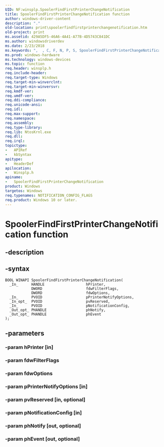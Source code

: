 ```yaml
---
UID: NF:winsplp.SpoolerFindFirstPrinterChangeNotification
title: SpoolerFindFirstPrinterChangeNotification function
author: windows-driver-content
description: "."
old-location: print\spoolerfindfirstprinterchangenotification.htm
old-project: print
ms.assetid: 429A5DF5-46A6-4A41-A77B-4D5743C841DC
ms.author: windowsdriverdev
ms.date: 2/23/2018
ms.keywords: ",  , C, F, N, P, S, SpoolerFindFirstPrinterChangeNotification, SpoolerFindFirstPrinterChangeNotification function [Print Devices], a, c, d, e, f, g, h, i, l, n, o, p, print.spoolerfindfirstprinterchangenotification, r, s, t, winsplp/SpoolerFindFirstPrinterChangeNotification"
ms.prod: windows-hardware
ms.technology: windows-devices
ms.topic: function
req.header: winsplp.h
req.include-header: 
req.target-type: Windows
req.target-min-winverclnt: 
req.target-min-winversvr: 
req.kmdf-ver: 
req.umdf-ver: 
req.ddi-compliance: 
req.unicode-ansi: 
req.idl: 
req.max-support: 
req.namespace: 
req.assembly: 
req.type-library: 
req.lib: NtosKrnl.exe
req.dll: 
req.irql: 
topictype:
-	APIRef
-	kbSyntax
apitype:
-	HeaderDef
apilocation:
-	Winsplp.h
apiname:
-	SpoolerFindFirstPrinterChangeNotification
product: Windows
targetos: Windows
req.typenames: NOTIFICATION_CONFIG_FLAGS
req.product: Windows 10 or later.
---
```


# SpoolerFindFirstPrinterChangeNotification function


## -description





## -syntax


````
BOOL WINAPI SpoolerFindFirstPrinterChangeNotification(
  _In_      HANDLE                   hPrinter,
            DWORD                    fdwFilterFlags,
            DWORD                    fdwOptions,
  _In_      PVOID                    pPrinterNotifyOptions,
  _In_opt_  PVOID                    pvReserved,
  _In_      PVOID                    pNotificationConfig,
  _Out_opt_ PHANDLE                  phNotify,
  _Out_opt_ PHANDLE                  phEvent
);
````


## -parameters




### -param hPrinter [in]


### -param fdwFilterFlags


### -param fdwOptions


### -param pPrinterNotifyOptions [in]


### -param pvReserved [in, optional]


### -param pNotificationConfig [in]


### -param phNotify [out, optional]


### -param phEvent [out, optional]

